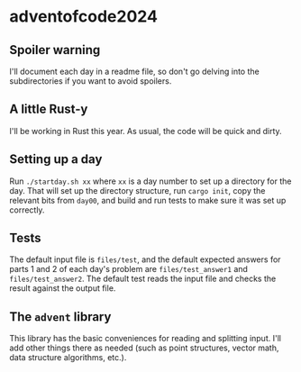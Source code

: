 # adventofcode2024

## Spoiler warning
I'll document each day in a readme file, so don't go delving into the subdirectories if you want to avoid spoilers.

## A little Rust-y
I'll be working in Rust this year. As usual, the code will be quick and dirty.

## Setting up a day
Run `./startday.sh xx` where `xx` is a day number to set up a directory for the day.
That will set up the directory structure, run `cargo init`, copy the relevant bits from `day00`, and build and run tests to make sure it was set up correctly.

## Tests
The default input file is `files/test`, and the default expected answers for parts 1 and 2 of each day's problem are `files/test_answer1` and `files/test_answer2`. The default test reads the input file and checks the result against the output file.

## The `advent` library
This library has the basic conveniences for reading and splitting input. I'll add other things there as needed (such as point structures, vector math, data structure algorithms, etc.).
